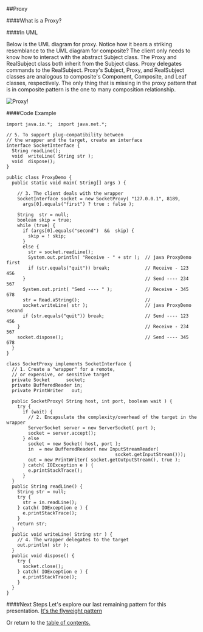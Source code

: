 ##Proxy

####What is a Proxy?


####In UML

Below is the UML diagram for proxy. Notice how it bears a striking resemblance to the
UML diagram for composite? The client only needs to know how to interact with the abstract Subject class.
The Proxy and RealSubject class both inherit from the Subject class. Proxy delegates 
commands to the RealSubject. Proxy's Subject, Proxy, and RealSubject classes are analogous
to composite's Component, Composite, and Leaf classes, respectively. The only thing that
is missing in the proxy pattern that is in composite pattern is the one to many composition relationship.


![Proxy!](https://github.com/trekbaum/present/blob/master/sdp/resourses/proxy.png "Proxy UML")

####Code Example

```
import java.io.*;  import java.net.*;

// 5. To support plug-compatibility between
// the wrapper and the target, create an interface
interface SocketInterface {
  String readLine();
  void  writeLine( String str );
  void  dispose();
}

public class ProxyDemo {
  public static void main( String[] args ) {

    // 3. The client deals with the wrapper
    SocketInterface socket = new SocketProxy( "127.0.0.1", 8189,
      args[0].equals("first") ? true : false );

    String  str = null;
    boolean skip = true;
    while (true) {
      if (args[0].equals("second")  &&  skip) {
        skip = ! skip;
      }
      else {
        str = socket.readLine();
        System.out.println( "Receive - " + str );  // java ProxyDemo first
        if (str.equals("quit")) break;             // Receive - 123 456
      }                                            // Send ---- 234 567
      System.out.print( "Send ---- " );            // Receive - 345 678
      str = Read.aString();                        //
      socket.writeLine( str );                     // java ProxyDemo second
      if (str.equals("quit")) break;               // Send ---- 123 456
    }                                              // Receive - 234 567
    socket.dispose();                              // Send ---- 345 678
  }
}

class SocketProxy implements SocketInterface {
  // 1. Create a "wrapper" for a remote,
  // or expensive, or sensitive target
  private Socket      socket;
  private BufferedReader in;
  private PrintWriter   out;

  public SocketProxy( String host, int port, boolean wait ) {
    try {
      if (wait) {
        // 2. Encapsulate the complexity/overhead of the target in the wrapper
        ServerSocket server = new ServerSocket( port );
        socket = server.accept();
      } else
        socket = new Socket( host, port );
        in  = new BufferedReader( new InputStreamReader(
                                        socket.getInputStream()));
        out = new PrintWriter( socket.getOutputStream(), true );
      } catch( IOException e ) {
        e.printStackTrace();
      }
  }
  public String readLine() {
    String str = null;
    try {
      str = in.readLine();
    } catch( IOException e ) {
      e.printStackTrace();
    }
    return str;
  }
  public void writeLine( String str ) {
    // 4. The wrapper delegates to the target
    out.println( str );
  }
  public void dispose() {
    try {
      socket.close();
    } catch( IOException e ) {
      e.printStackTrace();
    }
  }
}
```


####Next Steps
Let's explore our last remaining pattern for this presentation.
[It's the flyweight pattern](https://github.com/trekbaum/present/blob/master/sdp/flyweight.md)

Or return to the [table of contents.](https://github.com/trekbaum/present/blob/master/sdp/README.md)
